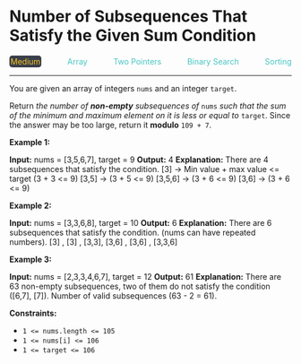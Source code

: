 # Number of Subsequences That Satisfy the Given Sum Condition

<div style="display: flex; justify-content: space-between; align-items: center">
<div style="color: #fac31d;
padding: 2px; background-color: #3a3f4b; border-radius: 5px;">Medium</div>
<div style="color: #46c6c2">Array</div>
<div style="color: #46c6c2">Two Pointers</div>
<div style="color: #46c6c2">Binary Search</div>
<div style="color: #46c6c2">Sorting</div>
</div>

---

You are given an array of integers `nums` and an integer `target`.

Return _the number of **non-empty** subsequences of_ `nums` _such that the sum of the minimum and maximum element on it is less or equal to_ `target`. Since the answer may be too large, return it **modulo** `109 + 7`.

**Example 1:**

**Input:** nums = \[3,5,6,7\], target = 9
**Output:** 4
**Explanation:** There are 4 subsequences that satisfy the condition.
\[3\] -> Min value + max value <= target (3 + 3 <= 9)
\[3,5\] -> (3 + 5 <= 9)
\[3,5,6\] -> (3 + 6 <= 9)
\[3,6\] -> (3 + 6 <= 9)

**Example 2:**

**Input:** nums = \[3,3,6,8\], target = 10
**Output:** 6
**Explanation:** There are 6 subsequences that satisfy the condition. (nums can have repeated numbers).
\[3\] , \[3\] , \[3,3\], \[3,6\] , \[3,6\] , \[3,3,6\]

**Example 3:**

**Input:** nums = \[2,3,3,4,6,7\], target = 12
**Output:** 61
**Explanation:** There are 63 non-empty subsequences, two of them do not satisfy the condition (\[6,7\], \[7\]).
Number of valid subsequences (63 - 2 = 61).

**Constraints:**

*   `1 <= nums.length <= 105`
*   `1 <= nums[i] <= 106`
*   `1 <= target <= 106`
